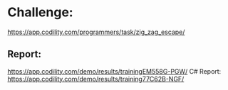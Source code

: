 ﻿# Challenge: 
https://app.codility.com/programmers/task/zig_zag_escape/

## Report:
https://app.codility.com/demo/results/trainingEM558G-PGW/
C# Report:  https://app.codility.com/demo/results/training77C62B-NGF/